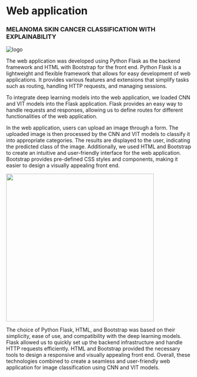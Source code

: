 # Web application 
### MELANOMA SKIN CANCER CLASSIFICATION WITH EXPLAINABILITY
![logo](https://user-images.githubusercontent.com/62339931/230259789-25f8ad48-21f5-44a2-b695-3fbdddbcfa79.jpeg)

The web application was developed using Python Flask as the backend framework and HTML with Bootstrap for the front end. Python Flask is a lightweight and flexible framework that allows for easy development of web applications. It provides various features and extensions that simplify tasks such as routing, handling HTTP requests, and managing sessions.

To integrate deep learning models into the web application, we loaded CNN and VIT models into the Flask application. Flask provides an easy way to handle requests and responses, allowing us to define routes for different functionalities of the web application.

In the web application, users can upload an image through a form. The uploaded image is then processed by the CNN and VIT models to classify it into appropriate categories. The results are displayed to the user, indicating the predicted class of the image. Additionally, we used HTML and Bootstrap to create an intuitive and user-friendly interface for the web application. Bootstrap provides pre-defined CSS styles and components, making it easier to design a visually appealing front end.

<img src="https://github.com/LU-Bio-Vision/web/assets/62339931/0abdae12-a8b4-44b4-b6bf-a32d0754ead1" width="400" height="400">

The choice of Python Flask, HTML, and Bootstrap was based on their simplicity, ease of use, and compatibility with the deep learning models. Flask allowed us to quickly set up the backend infrastructure and handle HTTP requests efficiently. HTML and Bootstrap provided the necessary tools to design a responsive and visually appealing front end. Overall, these technologies combined to create a seamless and user-friendly web application for image classification using CNN and VIT models.

